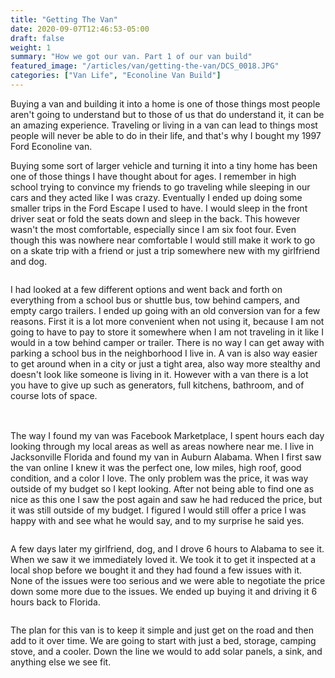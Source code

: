 ```yaml
---
title: "Getting The Van"
date: 2020-09-07T12:46:53-05:00
draft: false
weight: 1
summary: "How we got our van. Part 1 of our van build"
featured_image: "/articles/van/getting-the-van/DCS_0018.JPG"
categories: ["Van Life", "Econoline Van Build"]
---
```


Buying a van and building it into a home is one of those things most people aren't going to understand but to those of us that do understand it, it can be an amazing experience. Traveling or living in a van can lead to things most people will never be able to do in their life, and that's why I bought my 1997 Ford Econoline van.

Buying some sort of larger vehicle and turning it into a tiny home has been one of those things I have thought about for ages. I remember in high school trying to convince my friends to go traveling while sleeping in our cars and they acted like I was crazy. Eventually I ended up doing some smaller trips in the Ford Escape I used to have. I would sleep in the front driver seat or fold the seats down and sleep in the back. This however wasn't the most comfortable, especially since I am six foot four. Even though this was nowhere near comfortable I would still make it work to go on a skate trip with a friend or just a trip somewhere new with my girlfriend and dog.

<img class="img-fluid" src="/articles/van/getting-the-van/DCS_0003-2.jpg" alt=""/>

I had looked at a few different options and went back and forth on everything from a school bus or shuttle bus, tow behind campers, and empty cargo trailers. I ended up going with an old conversion van for a few reasons. First it is a lot more convenient when not using it, because I am not going to have to pay to store it somewhere when I am not traveling in it like I would in a tow behind camper or trailer. There is no way I can get away with parking a school bus in the neighborhood I live in. A van is also way easier to get around when in a city or just a tight area, also way more stealthy and doesn't look like someone is living in it. However with a van there is a lot you have to give up such as generators, full kitchens, bathroom, and of course lots of space.

<img class="img-fluid" src="/articles/van/getting-the-van/DCS_0024-1.jpg" alt=""/>
<img class="img-fluid" style="padding-top: 16px" src="/articles/van/getting-the-van/DCS_0168.jpg" alt=""/>

The way I found my van was Facebook Marketplace, I spent hours each day looking through my local areas as well as areas nowhere near me. I live in Jacksonville Florida and found my van in Auburn Alabama. When I first saw the van online I knew it was the perfect one, low miles, high roof, good condition, and a color I love. The only problem was the price, it was way outside of my budget so I kept looking. After not being able to find one as nice as this one I saw the post again and saw he had reduced the price, but it was still outside of my budget. I figured I would still offer a price I was happy with and see what he would say, and to my surprise he said yes.

<img class="img-fluid" src="/articles/van/getting-the-van/DCS_0848.jpg" alt=""/>

A few days later my girlfriend, dog, and I drove 6 hours to Alabama to see it. When we saw it we immediately loved it. We took it to get it inspected at a local shop before we bought it and they had found a few issues with it. None of the issues were too serious and we were able to negotiate the price down some more due to the issues. We ended up buying it and driving it 6 hours back to Florida.

<img class="img-fluid" src="/articles/van/getting-the-van/DCS_0038-1.jpg" alt=""/>

The plan for this van is to keep it simple and just get on the road and then add to it over time. We are going to start with just a bed, storage, camping stove, and a cooler. Down the line we would to add solar panels, a sink, and anything else we see fit.